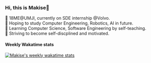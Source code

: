 ### Hi, this is Makise👋

🏫 18ME@UMJI, currently on SDE internship @Volvo. \
📖 Hoping to study Computer Engineering, Robotics, AI in future. \
🚀 Learning Computer Science, Software Engineering by self-teaching. \
🤔 Striving to become self-discplined and motivated.

#### Weekly Wakatime stats

[![Makise's weekly wakatime stats](https://github-readme-stats.vercel.app/api/wakatime?username=MakiseJiang&&layout=compact)](https://github.com/anuraghazra/github-readme-stats)
